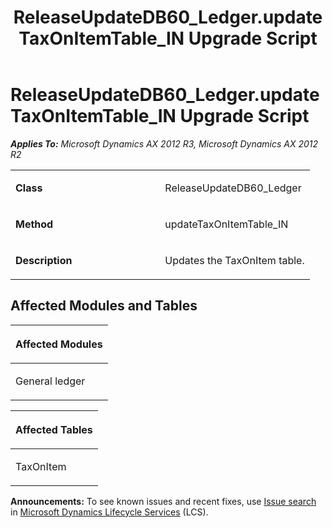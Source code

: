 ﻿---
title: ReleaseUpdateDB60_Ledger.updateTaxOnItemTable_IN Upgrade Script
TOCTitle: ReleaseUpdateDB60_Ledger.updateTaxOnItemTable_IN Upgrade Script
ms:assetid: 869fb95c-a99b-ff4b-9992-31b05ad9ad3b
ms:mtpsurl: https://msdn.microsoft.com/en-us/library/JJ686054(v=AX.60)
ms:contentKeyID: 49709505
ms.date: 05/18/2015
mtps_version: v=AX.60
---

# ReleaseUpdateDB60\_Ledger.updateTaxOnItemTable\_IN Upgrade Script 


_**Applies To:** Microsoft Dynamics AX 2012 R3, Microsoft Dynamics AX 2012 R2_

<table>
<colgroup>
<col style="width: 50%" />
<col style="width: 50%" />
</colgroup>
<tbody>
<tr class="odd">
<td><p><strong>Class</strong></p></td>
<td><p>ReleaseUpdateDB60_Ledger</p></td>
</tr>
<tr class="even">
<td><p><strong>Method</strong></p></td>
<td><p>updateTaxOnItemTable_IN</p></td>
</tr>
<tr class="odd">
<td><p><strong>Description</strong></p></td>
<td><p>Updates the TaxOnItem table.</p></td>
</tr>
</tbody>
</table>


## Affected Modules and Tables

<table>
<colgroup>
<col style="width: 100%" />
</colgroup>
<thead>
<tr class="header">
<th><p>Affected Modules</p></th>
</tr>
</thead>
<tbody>
<tr class="odd">
<td><p>General ledger</p></td>
</tr>
</tbody>
</table>


<table>
<colgroup>
<col style="width: 100%" />
</colgroup>
<thead>
<tr class="header">
<th><p>Affected Tables</p></th>
</tr>
</thead>
<tbody>
<tr class="odd">
<td><p>TaxOnItem</p></td>
</tr>
</tbody>
</table>

  
**Announcements:** To see known issues and recent fixes, use [Issue search](http://go.microsoft.com/fwlink/?linkid=389258) in [Microsoft Dynamics Lifecycle Services](http://go.microsoft.com/fwlink/?linkid=306505) (LCS).

